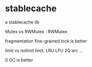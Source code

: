 # stablecache
a stablecache lib

Mutex vs RWMutex : RWMutex

fragmentation fine-grained lock is better

limit vs nolimit
    limit:
        LRU LFU 2Q arc ...

0 GC is better

